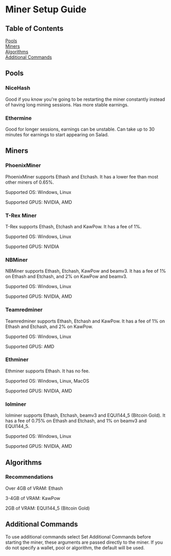 # Miner Setup Guide

## Table of Contents

[Pools](#Pools) <br>
[Miners](#Miners) <br>
[Algorithms](#Algorithms) <br>
[Additional Commands](#Additional-Commands) <br>

## Pools

### NiceHash

Good if you know you're going to be restarting the miner constantly instead of having long mining sessions. Has more stable earnings.

### Ethermine

Good for longer sessions, earnings can be unstable. Can take up to 30 minutes for earnings to start appearing on Salad.

## Miners

### PhoenixMiner

PhoenixMiner supports Ethash and Etchash. It has a lower fee than most other miners of 0.65%.

Supported OS: Windows, Linux

Supported GPUS: NVIDIA, AMD

### T-Rex Miner

T-Rex supports Ethash, Etchash and KawPow. It has a fee of 1%.

Supported OS: Windows, Linux

Supported GPUS: NVIDIA

### NBMiner

NBMiner supports Ethash, Etchash, KawPow and beamv3. It has a fee of 1% on Ethash and Etchash, and 2% on KawPow and beamv3.

Supported OS: Windows, Linux

Supported GPUS: NVIDIA, AMD

### Teamredminer

Teamredminer supports Ethash, Etchash and KawPow. It has a fee of 1% on Ethash and Etchash, and 2% on KawPow.

Supported OS: Windows, Linux

Supported GPUS: AMD

### Ethminer

Ethminer supports Ethash. It has no fee.

Supported OS: Windows, Linux, MacOS

Supported GPUS: NVIDIA, AMD

### lolminer

lolminer supports Ethash, Etchash, beamv3 and EQUI144_5 (Bitcoin Gold). It has a fee of 0.75% on Ethash and Etchash, and 1% on beamv3 and EQUI144_5.

Supported OS: Windows, Linux

Supported GPUS: NVIDIA, AMD

## Algorithms

### Recommendations

Over 4GB of VRAM: Ethash

3-4GB of VRAM: KawPow

2GB of VRAM: EQUI144_5 (Bitcoin Gold)

## Additional Commands

To use additional commands select Set Additional Commands before starting the miner, these arguments are passed directly to the miner.
If you do not specify a wallet, pool or algorithm, the default will be used.
